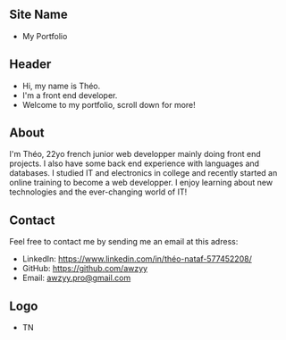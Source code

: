 ## Site Name
- My Portfolio

## Header
- Hi, my name is Théo. 
- I'm a front end developer.
- Welcome to my portfolio, scroll down for more!

## About
I'm Théo, 22yo french junior web developper mainly doing front end projects. I also have some back end experience with languages and databases. I studied IT and electronics in college and recently started an online training to become a web developper. I enjoy learning about new technologies and the ever-changing world of IT!

## Contact
Feel free to contact me by sending me an email at this adress:
- LinkedIn: https://www.linkedin.com/in/théo-nataf-577452208/
- GitHub: https://github.com/awzyy
- Email: awzyy.pro@gmail.com

## Logo
- TN